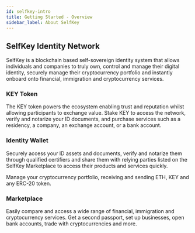 ```yaml
---
id: selfkey-intro
title: Getting Started - Overview
sidebar_label: About SelfKey
---
```


## SelfKey Identity Network
SelfKey is a blockchain based self-sovereign identity system that allows individuals and companies to truly own, control and manage their digital identity, securely manage their cryptocurrency portfolio and instantly onboard onto financial, immigration and cryptocurrency services.

### KEY Token
The KEY token powers the ecosystem enabling trust and reputation whilst allowing participants to exchange value. Stake KEY to access the network, verify and notarize your ID documents, and purchase services such as a residency, a company, an exchange account, or a bank account.

### Identity Wallet
Securely access your ID assets and documents, verify and notarize them through qualified certifiers and share them with relying parties listed on the SelfKey Marketplace to access their products and services quickly.

Manage your cryptocurrency portfolio, receiving and sending ETH, KEY and any ERC-20 token.

### Marketplace
Easily compare and access a wide range of financial, immigration and cryptocurrency services. Get a second passport, set up businesses, open bank accounts, trade with cryptocurrencies and more.
